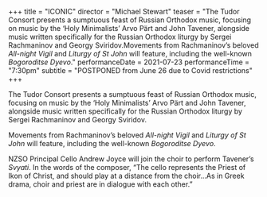 +++
title = "ICONIC"
director = "Michael Stewart"
teaser = "The Tudor Consort presents a sumptuous feast of Russian Orthodox music, focusing on music by the ‘Holy Minimalists’ Arvo Pärt and John Tavener, alongside music written specifically for the Russian Orthodox liturgy by Sergei Rachmaninov and Georgy Sviridov.Movements from Rachmaninov’s beloved *All-night Vigil* and *Liturgy of St John* will feature, including the well-known *Bogoroditse Dyevo*."
performanceDate = 2021-07-23
performanceTime = "7:30pm"
subtitle = "POSTPONED from June 26 due to Covid restrictions"
+++

The Tudor Consort presents a sumptuous feast of Russian Orthodox music, focusing on music by the ‘Holy Minimalists’ Arvo Pärt and John Tavener, alongside music written specifically for the Russian Orthodox liturgy by Sergei Rachmaninov and Georgy Sviridov.


Movements from Rachmaninov’s beloved *All-night Vigil* and *Liturgy of St John* will feature, including the well-known *Bogoroditse Dyevo*.


NZSO Principal Cello Andrew Joyce will join the choir to perform Tavener’s *Svyati*. In the words of the composer, “The cello represents the Priest of Ikon of Christ, and should play at a distance from the choir...As in Greek drama, choir and priest are in dialogue with each other.”
